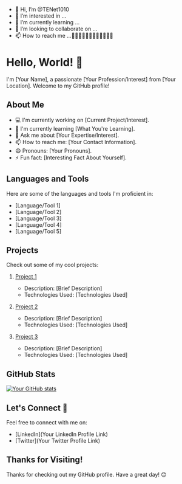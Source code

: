 - 👋 Hi, I’m @TENet1010
- 👀 I’m interested in ...
- 🌱 I’m currently learning ...
- 💞️ I’m looking to collaborate on ...
- 📫 How to reach me ...🗿🗿🗿🗿🗿💀💀💀💀🗿🗿🗿
# Hello, World! 👋

I'm [Your Name], a passionate [Your Profession/Interest] from [Your Location]. Welcome to my GitHub profile!

## About Me

- 💻 I'm currently working on [Current Project/Interest].
- 🌱 I'm currently learning [What You're Learning].
- 💬 Ask me about [Your Expertise/Interest].
- 📫 How to reach me: [Your Contact Information].
- 😄 Pronouns: [Your Pronouns].
- ⚡ Fun fact: [Interesting Fact About Yourself].

## Languages and Tools

Here are some of the languages and tools I'm proficient in:

- [Language/Tool 1]
- [Language/Tool 2]
- [Language/Tool 3]
- [Language/Tool 4]
- [Language/Tool 5]

## Projects

Check out some of my cool projects:

1. [Project 1](link)
   - Description: [Brief Description]
   - Technologies Used: [Technologies Used]
   
2. [Project 2](link)
   - Description: [Brief Description]
   - Technologies Used: [Technologies Used]
   
3. [Project 3](link)
   - Description: [Brief Description]
   - Technologies Used: [Technologies Used]

## GitHub Stats

[![Your GitHub stats](https://github-readme-stats.vercel.app/api?username=TENet1010&show_icons=true&theme=radical)](https://github.com/TENet1010)

## Let's Connect 🤝

Feel free to connect with me on:

- [LinkedIn](Your LinkedIn Profile Link)
- [Twitter](Your Twitter Profile Link)

## Thanks for Visiting!

Thanks for checking out my GitHub profile. Have a great day! 😊

<!---
TENet1010/TENet1010 is a ✨ special ✨ repository because its `README.md` (this file) appears on your GitHub profile.
You can click the Preview link to take a look at your changes.
--->
